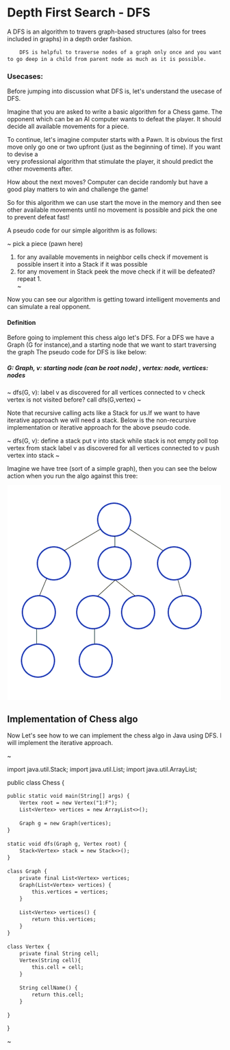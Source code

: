 # Depth First Search - DFS

A DFS is an algorithm to travers graph-based structures (also for trees included in graphs)
in a depth order fashion. 

```
    DFS is helpful to traverse nodes of a graph only once and you want to go deep in a child from parent node as much as it is possible.
```

### Usecases:

Before jumping into discussion what DFS is, let's understand the usecase of DFS.

Imagine that you are asked to write a basic algorithm for a Chess game. The opponent which can 
be an AI computer wants to defeat the player. It should decide all available movements for a piece.

To continue, let's imagine computer starts with a Pawn. It is obvious the first move 
only go one or two upfront (just as the beginning of time). If you want to devise a  
very professional algorithm that stimulate the player, it should predict the other movements after.
 
How about the next moves? Computer can decide randomly but have a good play matters to win and challenge the game!

So for this algorithm we can use start the move in the memory and then see other available movements
until no movement is possible and pick the one to prevent defeat fast!

A pseudo code for our simple algorithm is as follows:

~
pick a piece (pawn here)
1. for any available movements in neighbor cells
    check if movement is possible
    insert it into a Stack if it was possible
2. for any movement in Stack
    peek the move
    check if it will be defeated?
    repeat 1.      
~
 

Now you can see our algorithm is getting toward intelligent movements and can simulate a real opponent.


#### Definition      

Before going to implement this chess algo let's DFS.
For a DFS we have a Graph (G for instance),and a starting node that we want to start traversing the graph 
The pseudo code for DFS is like below:

##### G: Graph, v: starting node (can be root node) , vertex: node, vertices: nodes
 
~
dfs(G, v):
    label v as discovered
    for all vertices connected to v
        check vertex is not visited before?
            call dfs(G,vertex)
~ 

Note that recursive calling acts like a Stack for us.If we want to have iterative approach we will need a stack.
Below is the non-recursive implementation or iterative approach for the above pseudo code.

 
~
dfs(G, v):
    define a stack 
    put v into stack
    while stack is not empty
        poll top vertex from stack
        label v as discovered
        for all vertices connected to v
            push vertex into stack
~ 

Imagine we have tree (sort of a simple graph), then you can see the below action when you run the algo against this tree:  

![dfs](data/structures/assets/dfs.gif)
      
## Implementation of Chess algo     

Now Let's see how to we can implement the chess algo in Java using DFS.
I will implement the iterative approach.
 
~

import java.util.Stack;
import java.util.List;
import java.util.ArrayList;

public class Chess { 

    public static void main(String[] args) {
        Vertex root = new Vertex("1:F");
        List<Vertex> vertices = new ArrayList<>();
        
        Graph g = new Graph(vertices);
    }
    
    static void dfs(Graph g, Vertex root) {
        Stack<Vertex> stack = new Stack<>();
    }
    
    class Graph {
        private final List<Vertex> vertices;
        Graph(List<Vertex> vertices) {
            this.vertices = vertices;
        }
        
        List<Vertex> vertices() {
            return this.vertices;
        }
    }
    
    class Vertex {
        private final String cell;
        Vertex(String cell){
            this.cell = cell;
        }
        
        String cellName() {
            return this.cell;
        }
        
    }
}


~
 
 


